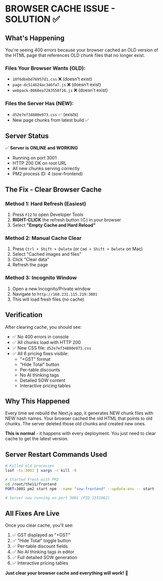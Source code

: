 # BROWSER CACHE ISSUE - SOLUTION ✅

## What's Happening
You're seeing 400 errors because your browser cached an OLD version of the HTML page that references OLD chunk files that no longer exist.

### Files Your Browser Wants (OLD):
- `18f6dbebd76957d1.css` ❌ (doesn't exist)
- `page-dc514624ac346fa7.js` ❌ (doesn't exist)
- `webpack-0868ea7283558f16.js` ❌ (doesn't exist)

### Files the Server Has (NEW):
- `d52e7ef34880e973.css` ✅ (exists)
- New page chunks from latest build ✅

## Server Status
✅ **Server is ONLINE and WORKING**
- Running on port 3001
- HTTP 200 OK on root URL
- All new chunks serving correctly
- PM2 process ID: 4 (sow-frontend)

## The Fix - Clear Browser Cache

### Method 1: Hard Refresh (Easiest)
1. Press `F12` to open Developer Tools
2. **RIGHT-CLICK** the refresh button (↻) in your browser
3. Select **"Empty Cache and Hard Reload"**

### Method 2: Manual Cache Clear
1. Press `Ctrl + Shift + Delete` (or `Cmd + Shift + Delete` on Mac)
2. Select "Cached images and files"
3. Click "Clear data"
4. Refresh the page

### Method 3: Incognito Window
1. Open a new Incognito/Private window
2. Navigate to `http://168.231.115.219:3001`
3. This will load fresh files (no cache)

## Verification
After clearing cache, you should see:
- ✅ No 400 errors in console
- ✅ All chunks load with HTTP 200
- ✅ New CSS file: `d52e7ef34880e973.css`
- ✅ All 6 pricing fixes visible:
  - "+GST" format
  - "Hide Total" button
  - Per-table discounts
  - No AI thinking tags
  - Detailed SOW content
  - Interactive pricing tables

## Why This Happened
Every time we rebuild the Next.js app, it generates NEW chunk files with NEW hash names. Your browser cached the old HTML that points to old chunks. The server deleted those old chunks and created new ones.

**This is normal** - it happens with every deployment. You just need to clear cache to get the latest version.

## Server Restart Commands Used
```bash
# Killed old processes
lsof -ti:3001 | xargs -r kill -9

# Started fresh with PM2
cd /root/the11/frontend
PORT=3001 pm2 start npm --name "sow-frontend" --update-env -- start

# Server now running on port 3001 (PID 1331062)
```

## All Fixes Are Live
Once you clear cache, you'll see:
1. ✅ GST displayed as "+GST"
2. ✅ "Hide Total" toggle button
3. ✅ Per-table discount fields
4. ✅ No AI thinking tags in editor
5. ✅ Full detailed SOW generation
6. ✅ Interactive pricing tables

**Just clear your browser cache and everything will work!** 🚀
